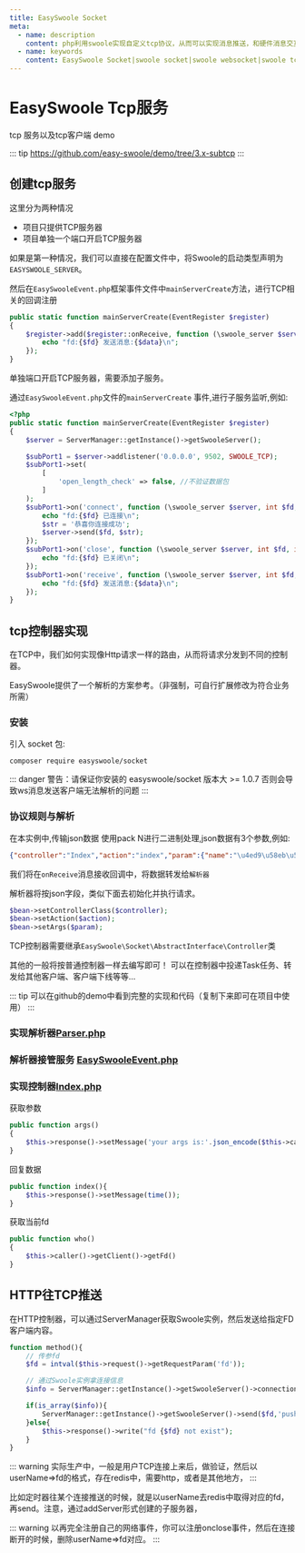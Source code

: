 ```yaml
---
title: EasySwoole Socket
meta:
  - name: description
    content: php利用swoole实现自定义tcp协议，从而可以实现消息推送，和硬件消息交互
  - name: keywords
    content: EasySwoole Socket|swoole socket|swoole websocket|swoole tcp|swoole udp|php websocket
---
```


# EasySwoole Tcp服务
tcp 服务以及tcp客户端 demo

::: tip
https://github.com/easy-swoole/demo/tree/3.x-subtcp
::: 

## 创建tcp服务

这里分为两种情况

- 项目只提供TCP服务器
- 项目单独一个端口开启TCP服务器

如果是第一种情况，我们可以直接在配置文件中，将Swoole的启动类型声明为`EASYSWOOLE_SERVER`。

然后在`EasySwooleEvent.php`框架事件文件中`mainServerCreate`方法，进行TCP相关的回调注册

```php
public static function mainServerCreate(EventRegister $register)
{
    $register->add($register::onReceive, function (\swoole_server $server, int $fd, int $reactor_id, string $data) {
        echo "fd:{$fd} 发送消息:{$data}\n";
    });
}
```

单独端口开启TCP服务器，需要添加子服务。

通过`EasySwooleEvent.php`文件的`mainServerCreate` 事件,进行子服务监听,例如:

````php
<?php
public static function mainServerCreate(EventRegister $register)
{
    $server = ServerManager::getInstance()->getSwooleServer();

    $subPort1 = $server->addlistener('0.0.0.0', 9502, SWOOLE_TCP);
    $subPort1->set(
        [
            'open_length_check' => false, //不验证数据包
        ]
    );
    $subPort1->on('connect', function (\swoole_server $server, int $fd, int $reactor_id) {
        echo "fd:{$fd} 已连接\n";
        $str = '恭喜你连接成功';
        $server->send($fd, $str);
    });
    $subPort1->on('close', function (\swoole_server $server, int $fd, int $reactor_id) {
        echo "fd:{$fd} 已关闭\n";
    });
    $subPort1->on('receive', function (\swoole_server $server, int $fd, int $reactor_id, string $data) {
        echo "fd:{$fd} 发送消息:{$data}\n";
    });
}
````

## tcp控制器实现

在TCP中，我们如何实现像Http请求一样的路由，从而将请求分发到不同的控制器。

EasySwoole提供了一个解析的方案参考。（非强制，可自行扩展修改为符合业务所需）

### 安装

引入 socket 包:

```
composer require easyswoole/socket
```

::: danger
警告：请保证你安装的 easyswoole/socket 版本大 >= 1.0.7 否则会导致ws消息发送客户端无法解析的问题
:::

### 协议规则与解析

在本实例中,传输json数据 使用pack N进行二进制处理,json数据有3个参数,例如:

````json
{"controller":"Index","action":"index","param":{"name":"\u4ed9\u58eb\u53ef"}}
````

我们将在`onReceive`消息接收回调中，将数据转发给`解析器`

解析器将按json字段，类似下面去初始化并执行请求。

```php
$bean->setControllerClass($controller);
$bean->setAction($action);
$bean->setArgs($param);
```

TCP控制器需要继承`EasySwoole\Socket\AbstractInterface\Controller`类

其他的一般将按普通控制器一样去编写即可！ 可以在控制器中投递Task任务、转发给其他客户端、客户端下线等等...

::: tip
可以在github的demo中看到完整的实现和代码（复制下来即可在项目中使用）
:::

### 实现解析器[Parser.php](https://github.com/easy-swoole/demo/blob/3.x-subtcp/App/TcpController/Parser.php)

### 解析器接管服务 [EasySwooleEvent.php](https://github.com/easy-swoole/demo/blob/3.x-subtcp/EasySwooleEvent.php)

### 实现控制器[Index.php](https://github.com/easy-swoole/demo/blob/3.x-subtcp/App/TcpController/Index.php)

获取参数
```php
public function args()
{
    $this->response()->setMessage('your args is:'.json_encode($this->caller()->getArgs()).PHP_EOL);
}
```

回复数据
```php
public function index(){
    $this->response()->setMessage(time());
}
```

获取当前fd
```php
public function who()
{
    $this->caller()->getClient()->getFd()
}
```

## HTTP往TCP推送

在HTTP控制器，可以通过ServerManager获取Swoole实例，然后发送给指定FD客户端内容。

```php
function method(){
    // 传参fd
    $fd = intval($this->request()->getRequestParam('fd'));

    // 通过Swoole实例拿连接信息
    $info = ServerManager::getInstance()->getSwooleServer()->connection_info($fd);

    if(is_array($info)){
        ServerManager::getInstance()->getSwooleServer()->send($fd,'push in http at '.time());
    }else{
        $this->response()->write("fd {$fd} not exist");
    }
}
```

::: warning 
实际生产中，一般是用户TCP连接上来后，做验证，然后以userName=>fd的格式，存在redis中，需要http，或者是其他地方，
:::

比如定时器往某个连接推送的时候，就是以userName去redis中取得对应的fd，再send。注意，通过addServer形式创建的子服务器，

::: warning 
以再完全注册自己的网络事件，你可以注册onclose事件，然后在连接断开的时候，删除userName=>fd对应。
:::
